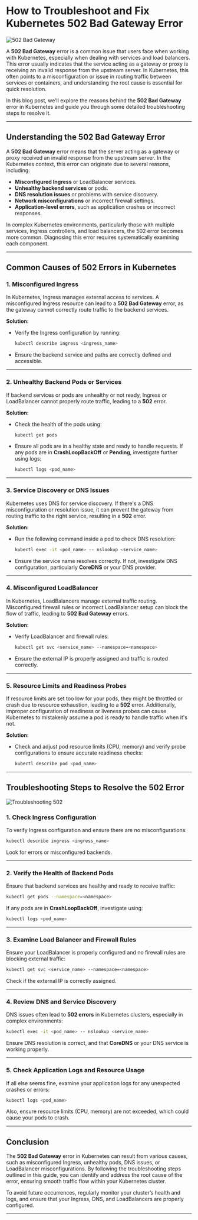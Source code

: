 
# **How to Troubleshoot and Fix Kubernetes 502 Bad Gateway Error**

![502 Bad Gateway](https://github.com/AlertMend/AlertMend.io/blob/main/blogs/images/502_error2.png?raw=true)

A **502 Bad Gateway** error is a common issue that users face when working with Kubernetes, especially when dealing with services and load balancers. This error usually indicates that the service acting as a gateway or proxy is receiving an invalid response from the upstream server. In Kubernetes, this often points to a misconfiguration or issue in routing traffic between services or containers, and understanding the root cause is essential for quick resolution.

In this blog post, we’ll explore the reasons behind the **502 Bad Gateway** error in Kubernetes and guide you through some detailed troubleshooting steps to resolve it.

---

## **Understanding the 502 Bad Gateway Error**

A **502 Bad Gateway** error means that the server acting as a gateway or proxy received an invalid response from the upstream server. In the Kubernetes context, this error can originate due to several reasons, including:

- **Misconfigured Ingress** or LoadBalancer services.
- **Unhealthy backend services** or pods.
- **DNS resolution issues** or problems with service discovery.
- **Network misconfigurations** or incorrect firewall settings.
- **Application-level errors**, such as application crashes or incorrect responses.

In complex Kubernetes environments, particularly those with multiple services, Ingress controllers, and load balancers, the 502 error becomes more common. Diagnosing this error requires systematically examining each component.

---

## **Common Causes of 502 Errors in Kubernetes**

### **1. Misconfigured Ingress**
   
   In Kubernetes, Ingress manages external access to services. A misconfigured Ingress resource can lead to a **502 Bad Gateway** error, as the gateway cannot correctly route traffic to the backend services. 

   **Solution:**
   - Verify the Ingress configuration by running:
     ```bash
     kubectl describe ingress <ingress_name>
     ```
   - Ensure the backend service and paths are correctly defined and accessible.

---

### **2. Unhealthy Backend Pods or Services**
   
   If backend services or pods are unhealthy or not ready, Ingress or LoadBalancer cannot properly route traffic, leading to a **502** error.

   **Solution:**
   - Check the health of the pods using:
     ```bash
     kubectl get pods
     ```
   - Ensure all pods are in a healthy state and ready to handle requests. If any pods are in **CrashLoopBackOff** or **Pending**, investigate further using logs:
     ```bash
     kubectl logs <pod_name>
     ```

---

### **3. Service Discovery or DNS Issues**
   
   Kubernetes uses DNS for service discovery. If there's a DNS misconfiguration or resolution issue, it can prevent the gateway from routing traffic to the right service, resulting in a **502** error.

   **Solution:**
   - Run the following command inside a pod to check DNS resolution:
     ```bash
     kubectl exec -it <pod_name> -- nslookup <service_name>
     ```
   - Ensure the service name resolves correctly. If not, investigate DNS configuration, particularly **CoreDNS** or your DNS provider.

---

### **4. Misconfigured LoadBalancer**
   
   In Kubernetes, LoadBalancers manage external traffic routing. Misconfigured firewall rules or incorrect LoadBalancer setup can block the flow of traffic, leading to **502 Bad Gateway** errors.

   **Solution:**
   - Verify LoadBalancer and firewall rules:
     ```bash
     kubectl get svc <service_name> --namespace=<namespace>
     ```
   - Ensure the external IP is properly assigned and traffic is routed correctly.

---

### **5. Resource Limits and Readiness Probes**
   
   If resource limits are set too low for your pods, they might be throttled or crash due to resource exhaustion, leading to a **502** error. Additionally, improper configuration of readiness or liveness probes can cause Kubernetes to mistakenly assume a pod is ready to handle traffic when it's not.

   **Solution:**
   - Check and adjust pod resource limits (CPU, memory) and verify probe configurations to ensure accurate readiness checks:
     ```bash
     kubectl describe pod <pod_name>
     ```

---

## **Troubleshooting Steps to Resolve the 502 Error**

![Troubleshooting 502](https://github.com/AlertMend/AlertMend.io/blob/main/blogs/images/Troubleshooting_502.png?raw=true)

### **1. Check Ingress Configuration**
   
   To verify Ingress configuration and ensure there are no misconfigurations:
   ```bash
   kubectl describe ingress <ingress_name>
   ```

   Look for errors or misconfigured backends.

---

### **2. Verify the Health of Backend Pods**
   
   Ensure that backend services are healthy and ready to receive traffic:
   ```bash
   kubectl get pods --namespace=<namespace>
   ```

   If any pods are in **CrashLoopBackOff**, investigate using:
   ```bash
   kubectl logs <pod_name>
   ```

---

### **3. Examine Load Balancer and Firewall Rules**
   
   Ensure your LoadBalancer is properly configured and no firewall rules are blocking external traffic:
   ```bash
   kubectl get svc <service_name> --namespace=<namespace>
   ```

   Check if the external IP is correctly assigned.

---

### **4. Review DNS and Service Discovery**
   
   DNS issues often lead to **502 errors** in Kubernetes clusters, especially in complex environments:
   ```bash
   kubectl exec -it <pod_name> -- nslookup <service_name>
   ```

   Ensure DNS resolution is correct, and that **CoreDNS** or your DNS service is working properly.

---

### **5. Check Application Logs and Resource Usage**
   
   If all else seems fine, examine your application logs for any unexpected crashes or errors:
   ```bash
   kubectl logs <pod_name>
   ```

   Also, ensure resource limits (CPU, memory) are not exceeded, which could cause your pods to crash.

---

## **Conclusion**

The **502 Bad Gateway** error in Kubernetes can result from various causes, such as misconfigured Ingress, unhealthy pods, DNS issues, or LoadBalancer misconfigurations. By following the troubleshooting steps outlined in this guide, you can identify and address the root cause of the error, ensuring smooth traffic flow within your Kubernetes cluster.

To avoid future occurrences, regularly monitor your cluster’s health and logs, and ensure that your Ingress, DNS, and LoadBalancers are properly configured.

---

